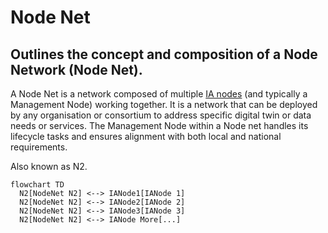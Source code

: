 # Node Net
## Outlines the concept and composition of a Node Network (Node Net). 
A Node Net is a network composed of multiple [IA nodes](IANode/ia-node.md) (and typically a Management Node) working together. It is a network that can be deployed by any organisation or consortium to address specific digital twin or data needs or services. The Management Node within a Node net handles its lifecycle tasks and ensures alignment with both local and national requirements.

Also known as N2.

```mermaid
flowchart TD
  N2[NodeNet N2] <--> IANode1[IANode 1]
  N2[NodeNet N2] <--> IANode2[IANode 2]
  N2[NodeNet N2] <--> IANode3[IANode 3]
  N2[NodeNet N2] <--> IANode More[...]
```
